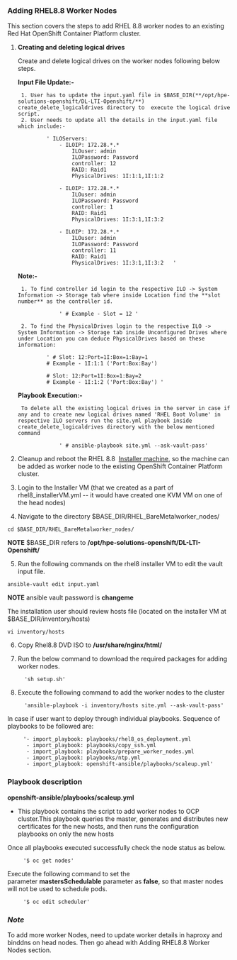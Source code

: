 ### **Adding RHEL8.8 Worker Nodes**

This section covers the steps to add RHEL 8.8 worker nodes to an existing Red Hat OpenShift Container Platform cluster.

1. **Creating and deleting logical drives**

    Create and delete logical drives on the worker nodes following below steps.

	**Input File Update:-**

		1. User has to update the input.yaml file in $BASE_DIR(**/opt/hpe-solutions-openshift/DL-LTI-Openshift/**) create_delete_logicaldrives directory to  execute the logical drive script.
		2. User needs to update all the details in the input.yaml file which include:-
							
                ' ILOServers:
                    - ILOIP: 172.28.*.*
                        ILOuser: admin
                        ILOPassword: Password
                        controller: 12  
                        RAID: Raid1
                        PhysicalDrives: 1I:1:1,1I:1:2  

                    - ILOIP: 172.28.*.*
                        ILOuser: admin
                        ILOPassword: Password
                        controller: 1
                        RAID: Raid1
                        PhysicalDrives: 1I:3:1,1I:3:2

                    - ILOIP: 172.28.*.*
                        ILOuser: admin
                        ILOPassword: Password
                        controller: 11
                        RAID: Raid1
                        PhysicalDrives: 1I:3:1,1I:3:2   '

	**Note:-**

		1. To find controller id login to the respective ILO -> System Information -> Storage tab where inside Location find the **slot number** as the controller id. 

					' # Example - Slot = 12 '

		2. To find the PhysicalDrives login to the respective ILO -> System Information -> Storage tab inside Unconfigured Drives where under Location you can deduce PhysicalDrives based on these information:
				
				' # Slot: 12:Port=1I:Box=1:Bay=1
				# Example - 1I:1:1 ('Port:Box:Bay')

				# Slot: 12:Port=1I:Box=1:Bay=2
				# Example - 1I:1:2 ('Port:Box:Bay') '
								
	**Playbook Execution:-**

		To delete all the existing logical drives in the server in case if any and to create new logical drives named 'RHEL Boot Volume' in respective ILO servers run the site.yml playbook inside create_delete_logicaldrives directory with the below mentioned command                   

					' # ansible-playbook site.yml --ask-vault-pass'

2. Cleanup and reboot the RHEL 8.8  [Installer machine](https://github.com/HewlettPackard/hpe-solutions-openshift/blob/master/DL-LTI-Openshift/Readme.md "https://github.com/HewlettPackard/hpe-solutions-openshift/blob/master/DL-LTI-Openshift/Readme.md"), so the machine can be added as worker node to the existing OpenShift Container Platform cluster.

3. Login to the Installer VM (that we created as a part of rhel8_installerVM.yml -- it would have created one KVM VM on one of the head nodes)

4. Navigate to the directory $BASE_DIR/RHEL_BareMetalworker_nodes/

```
cd $BASE_DIR/RHEL_BareMetalworker_nodes/
```
**NOTE**
$BASE_DIR refers to **/opt/hpe-solutions-openshift/DL-LTI-Openshift/**

5. Run the following commands on the rhel8 installer VM to edit the vault input file.

```
ansible-vault edit input.yaml
```
**NOTE**
ansible vault password is **changeme**

The installation user should review hosts file (located on the installer VM at $BASE_DIR/inventory/hosts)

```
vi inventory/hosts

```
6. Copy Rhel8.8 DVD ISO to **/usr/share/nginx/html/**

7. Run the below command to download the required packages for adding worker nodes.

         'sh setup.sh' 

8. Execute the following command to add the worker nodes to the cluster

         'ansible-playbook -i inventory/hosts site.yml --ask-vault-pass'

In case if user want to deploy through individual playbooks. Sequence of playbooks to be followed are:

		 '- import_playbook: playbooks/rhel8_os_deployment.yml
          - import_playbook: playbooks/copy_ssh.yml
          - import_playbook: playbooks/prepare_worker_nodes.yml
          - import_playbook: playbooks/ntp.yml
          - import_playbook: openshift-ansible/playbooks/scaleup.yml'

### **Playbook description**

**openshift-ansible/playbooks/scaleup.yml**

-   This playbook contains the script to add worker nodes to OCP cluster.This playbook queries the master, generates and distributes new certificates for the new hosts, and then runs the configuration playbooks on only the new hosts

Once all playbooks executed successfully check the node status as below.

         '$ oc get nodes'

Execute the following command to set the parameter **mastersSchedulable** parameter as **false**, so that master nodes will not be used to schedule pods.

         '$ oc edit scheduler'

### ***Note*** 
To add more worker Nodes, need to update worker details in haproxy and binddns on head nodes. Then go ahead with Adding RHEL8.8 Worker Nodes section.
